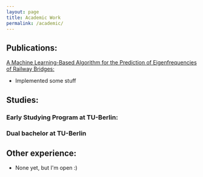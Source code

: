 ```yaml
---
layout: page
title: Academic Work
permalink: /academic/
---
```


## Publications:
[A Machine Learning-Based Algorithm for the Prediction of Eigenfrequencies of Railway Bridges:](https://www.worldscientific.com/doi/abs/10.1142/S0219455425400164)
- Implemented some stuff 

## Studies:
### Early Studying Program at TU-Berlin:

### Dual bachelor at TU-Berlin

## Other experience:
- None yet, but I'm open :)